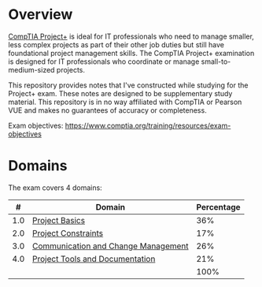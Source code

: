 # Overview
[CompTIA Project+](https://www.comptia.org/certifications/project) is ideal for IT professionals who need to manage smaller, less complex projects as part of their other job duties but still have foundational project management skills.
The CompTIA Project+ examination is designed for IT professionals who coordinate or manage small-to-medium-sized projects.

This repository provides notes that I've constructed while studying for the Project+ exam. These notes are designed to be supplementary study material. This repository is in no way affiliated with CompTIA or Pearson VUE and makes no guarantees of accuracy or completeness.

Exam objectives: https://www.comptia.org/training/resources/exam-objectives

# Domains
The exam covers 4 domains:

| # | Domain   | Percentage|
|---|---|---|
|1.0 | [Project Basics](https://github.com/erich-tech/Project_Plus/tree/main/Domain_1-Project_Basics#readme) | 36%|
|2.0 | [Project Constraints](https://github.com/erich-tech/Project_Plus/tree/main/Domain_2-Project_Constraints#readme) | 17%|
|3.0 | [Communication and Change Management](https://github.com/erich-tech/Project_Plus/tree/main/Domain_3-Communication#readme) | 26%|
|4.0 | [Project Tools and Documentation](https://github.com/erich-tech/Project_Plus/tree/main/Domain_4-Tools_And_Docs#readmd) | 21%|
| | | 100%|
